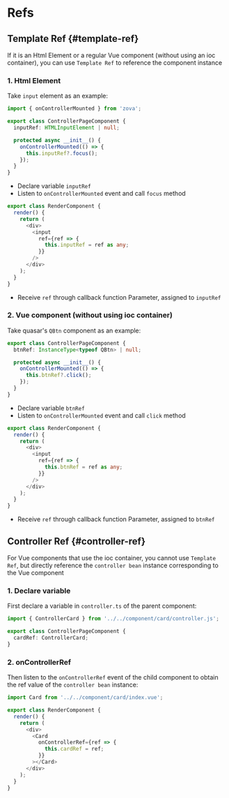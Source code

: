 # Refs

## Template Ref {#template-ref}

If it is an Html Element or a regular Vue component (without using an ioc container), you can use `Template Ref` to reference the component instance

### 1. Html Element

Take `input` element as an example:

```typescript
import { onControllerMounted } from 'zova';

export class ControllerPageComponent {
  inputRef: HTMLInputElement | null;

  protected async __init__() {
    onControllerMounted(() => {
      this.inputRef?.focus();
    });
  }
}
```

- Declare variable `inputRef`
- Listen to `onControllerMounted` event and call `focus` method

```typescript
export class RenderComponent {
  render() {
    return (
      <div>
        <input
          ref={ref => {
            this.inputRef = ref as any;
          }}
        />
      </div>
    );
  }
}
```

- Receive `ref` through callback function Parameter, assigned to `inputRef`

### 2. Vue component (without using ioc container)

Take quasar's `QBtn` component as an example:

```typescript
export class ControllerPageComponent {
  btnRef: InstanceType<typeof QBtn> | null;

  protected async __init__() {
    onControllerMounted(() => {
      this.btnRef?.click();
    });
  }
}
```

- Declare variable `btnRef`
- Listen to `onControllerMounted` event and call `click` method

```typescript
export class RenderComponent {
  render() {
    return (
      <div>
        <input
          ref={ref => {
            this.btnRef = ref as any;
          }}
        />
      </div>
    );
  }
}
```

- Receive `ref` through callback function Parameter, assigned to `btnRef`

## Controller Ref {#controller-ref}

For Vue components that use the ioc container, you cannot use `Template Ref`, but directly reference the `controller bean` instance corresponding to the Vue component

### 1. Declare variable

First declare a variable in `controller.ts` of the parent component:

```typescript
import { ControllerCard } from '../../component/card/controller.js';

export class ControllerPageComponent {
  cardRef: ControllerCard;
}
```

### 2. onControllerRef

Then listen to the `onControllerRef` event of the child component to obtain the ref value of the `controller bean` instance:

```typescript
import Card from '../../component/card/index.vue';

export class RenderComponent {
  render() {
    return (
      <div>
        <Card
          onControllerRef={ref => {
            this.cardRef = ref;
          }}
        ></Card>
      </div>
    );
  }
}
```
